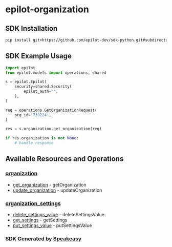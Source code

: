 # epilot-organization

<!-- Start SDK Installation -->
## SDK Installation

```bash
pip install git+https://github.com/epilot-dev/sdk-python.git#subdirectory=organization
```
<!-- End SDK Installation -->

## SDK Example Usage
<!-- Start SDK Example Usage -->


```python
import epilot
from epilot.models import operations, shared

s = epilot.Epilot(
    security=shared.Security(
        epilot_auth="",
    ),
)

req = operations.GetOrganizationRequest(
    org_id='739224',
)

res = s.organization.get_organization(req)

if res.organization is not None:
    # handle response
```
<!-- End SDK Example Usage -->

<!-- Start SDK Available Operations -->
## Available Resources and Operations


### [organization](docs/sdks/organization/README.md)

* [get_organization](docs/sdks/organization/README.md#get_organization) - getOrganization
* [update_organization](docs/sdks/organization/README.md#update_organization) - updateOrganization

### [organization_settings](docs/sdks/organizationsettings/README.md)

* [delete_settings_value](docs/sdks/organizationsettings/README.md#delete_settings_value) - deleteSettingsValue
* [get_settings](docs/sdks/organizationsettings/README.md#get_settings) - getSettings
* [put_settings_value](docs/sdks/organizationsettings/README.md#put_settings_value) - putSettingsValue
<!-- End SDK Available Operations -->

### SDK Generated by [Speakeasy](https://docs.speakeasyapi.dev/docs/using-speakeasy/client-sdks)
